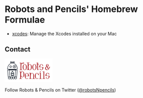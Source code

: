 # Robots and Pencils' Homebrew Formulae

- [xcodes](https://github.com/RobotsAndPencils/xcodes): Manage the Xcodes installed on your Mac

## Contact

<a href="http://www.robotsandpencils.com"><img src="R&PLogo.png" width="153" height="74" /></a>

Follow Robots & Pencils on Twitter ([@robotsNpencils](https://twitter.com/robotsNpencils))
